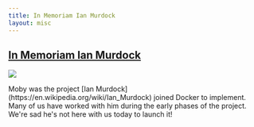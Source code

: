 ```yaml
---
title: In Memoriam Ian Murdock
layout: misc
---
```


## [In Memoriam Ian Murdock](https://blog.docker.com/2015/12/ian-murdock/)

<div class="center-content">
<div class="content-item--fixed">
<div class="card">
	<img src="/images/ian.jpg">       
	<p class="card-text">Moby was the project [Ian Murdock](https://en.wikipedia.org/wiki/Ian_Murdock) joined Docker to implement. Many of us have worked with him during the early phases of the project. We're sad he's not here with us today to launch it!</p>
</div>
</div>
</div>


